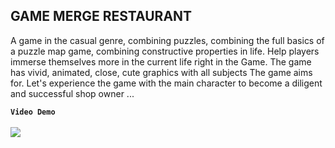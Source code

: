 ## GAME MERGE RESTAURANT


A game in the casual genre, combining puzzles, combining the full basics of a puzzle map game, combining constructive properties in life.  Help players immerse themselves more in the current life right in the Game. The game has vivid, animated, close, cute graphics with all subjects The game aims for. Let's experience the game with the main character to become a diligent and successful shop owner ...

**`Video Demo`** 
<br><br>
![](https://github.com/mindongun123/2024GB/blob/main/VideoDemoGame.gif)
